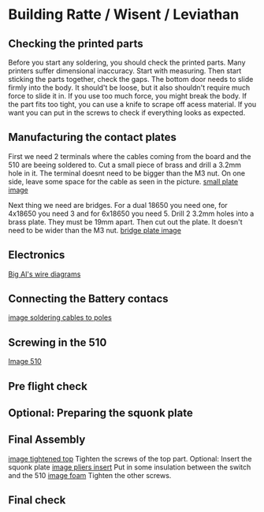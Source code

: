 # Building Ratte / Wisent / Leviathan

## Checking the printed parts
Before you start any soldering, you should check the printed parts. Many printers suffer dimensional inaccuracy. Start with measuring. Then start sticking the parts together, check the gaps.
The bottom door needs to slide firmly into the body. It should't be loose, but it also shouldn't require much force to slide it in. If you use too much force, you might break the body.
If the part fits too tight, you can use a knife to scrape off acess material.
If you want you can put in the screws to check if everything looks as expected.

## Manufacturing the contact plates
First we need 2 terminals where the cables coming from the board and the 510 are
beeing soldered to.
Cut a small piece of brass and drill a 3.2mm hole in it. The terminal doesnt need
to be bigger than the M3 nut. On one side, leave some space for the cable as
seen in the picture.
[small plate image]()

Next thing we need are bridges. For a dual 18650 you need one, for 4x18650 you
need 3 and for 6x18650 you need 5.
Drill 2 3.2mm holes into a brass plate. They must be 19mm apart. Then cut out the
plate. It doesn't need to be wider than the M3 nut.
[bridge plate image]()

## Electronics
[Big Al's wire diagrams]()

## Connecting the Battery contacs
[image soldering cables to poles]()

## Screwing in the 510
[Image 510]()

## Pre flight check

## Optional: Preparing the squonk plate

## Final Assembly
[image tightened top]()
Tighten the screws of the top part.
Optional: Insert the squonk plate
[image pliers insert]()
Put in some insulation between the switch and the 510
[image foam]()
Tighten the other screws.

## Final check
